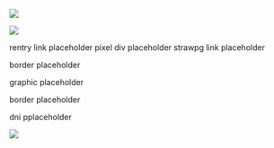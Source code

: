 ![](https://files.catbox.moe/8cm4b6.png)

![](https://komarev.com/ghpvc/?username=idiosyncraticNerd) 

rentry link placeholder pixel div placeholder strawpg link placeholder

border placeholder

graphic placeholder

border placeholder

dni pplaceholder

![](https://files.catbox.moe/sfbfpe.png)
